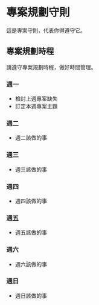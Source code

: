 # 專案規劃守則
這是專案守則，代表你得遵守它。

## 專案規劃時程
請遵守專案規劃時程，做好時間管理。

### 週一
- 檢討上週專案缺失
- 訂定本週專案主題

### 週二
- 週二該做的事

### 週三
- 週三該做的事

### 週四
- 週四該做的事

### 週五
- 週五該做的事

### 週六
- 週六該做的事

### 週日
- 週日該做的事
